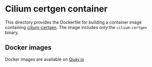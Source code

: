 Cilium certgen container
================

This directory provides the Dockerfile for building a container image containing [cilium-certgen](https://github.com/cilium/certgen). The image includes only the `cilium-certgen` binary.

Docker images
-------------

Docker images are available on [Quay.io](https://quay.io/repository/cybozu/cilium-certgen)

